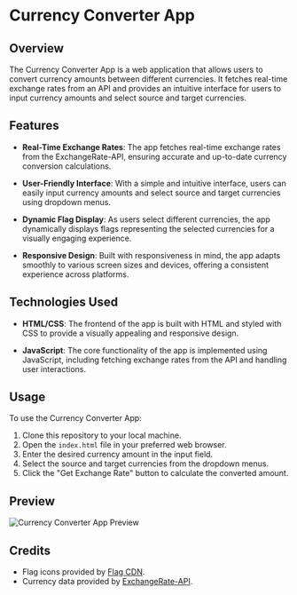 # Currency Converter App

## Overview

The Currency Converter App is a web application that allows users to convert currency amounts between different currencies. It fetches real-time exchange rates from an API and provides an intuitive interface for users to input currency amounts and select source and target currencies.

## Features

- **Real-Time Exchange Rates**: The app fetches real-time exchange rates from the ExchangeRate-API, ensuring accurate and up-to-date currency conversion calculations.
  
- **User-Friendly Interface**: With a simple and intuitive interface, users can easily input currency amounts and select source and target currencies using dropdown menus.
  
- **Dynamic Flag Display**: As users select different currencies, the app dynamically displays flags representing the selected currencies for a visually engaging experience.
  
- **Responsive Design**: Built with responsiveness in mind, the app adapts smoothly to various screen sizes and devices, offering a consistent experience across platforms.

## Technologies Used

- **HTML/CSS**: The frontend of the app is built with HTML and styled with CSS to provide a visually appealing and responsive design.
  
- **JavaScript**: The core functionality of the app is implemented using JavaScript, including fetching exchange rates from the API and handling user interactions.

## Usage

To use the Currency Converter App:

1. Clone this repository to your local machine.
2. Open the `index.html` file in your preferred web browser.
3. Enter the desired currency amount in the input field.
4. Select the source and target currencies from the dropdown menus.
5. Click the "Get Exchange Rate" button to calculate the converted amount.

## Preview

![Currency Converter App Preview](preview.png)

## Credits

- Flag icons provided by [Flag CDN](https://flagcdn.com/).
- Currency data provided by [ExchangeRate-API](https://www.exchangerate-api.com/).
